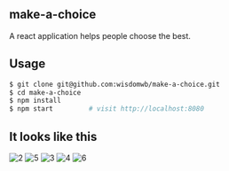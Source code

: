 ## make-a-choice
A react application helps people choose the best.
## Usage
```bash
$ git clone git@github.com:wisdomwb/make-a-choice.git
$ cd make-a-choice
$ npm install
$ npm start         # visit http://localhost:8080
```
## It looks like this
![2](https://github.com/wisdomwb/images/blob/master/make-a-choice/2.jpeg)
![5](https://github.com/wisdomwb/images/blob/master/make-a-choice/5.jpeg)
![3](https://github.com/wisdomwb/images/blob/master/make-a-choice/3.jpeg)
![4](https://github.com/wisdomwb/images/blob/master/make-a-choice/4.jpeg)
![6](https://github.com/wisdomwb/images/blob/master/make-a-choice/6.jpeg)
